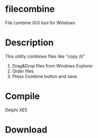 # filecombine
File combine GUI tool for Windows


# Description

This utility combines files like "copy /b" 

1. Drag&Drop files from Windows Explorer
2. Order files
3. Press Combine button and save.


# Compile

Delphi XE5


# Download
